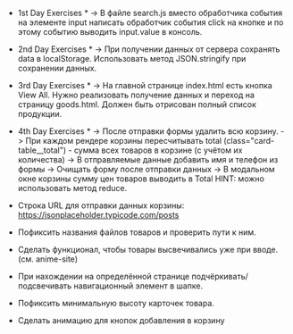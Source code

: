 * 1st Day Exercises *
-> В файле search.js вместо обработчика события на элементе input написать обработчик события click на кнопке и по этому событию выводить input.value в консоль.

* 2nd Day Exercises *
-> При получении данных от сервера сохранять data в localStorage. Использовать метод JSON.stringify при сохранении данных.

* 3rd Day Exercises *
-> На главной странице index.html есть кнопка View All. Нужно реализовать получение данных и переход на страницу goods.html. Должен быть отрисован полный список продукции.

* 4th Day Exercises *
-> После отправки формы удалить всю корзину.
-> При каждом рендере корзины пересчитывать total (class="card-table__total") - сумма всех товаров в корзине (с учётом их количества)
-> В отправляемые данные добавить имя и телефон из формы
-> Очищать форму после отправки данных
-> В модальном окне корзины сумму цен товаров выводить в Total HINT: можно использовать метод reduce.

* Строка URL для отправки данных корзины: https://jsonplaceholder.typicode.com/posts
* Пофиксить названия файлов товаров и проверить пути к ним.
* Сделать функционал, чтобы товары высвечивались уже при вводе. (см. anime-site)
* При нахождении на определённой странице подчёркивать/подсвечивать навигационный элемент в шапке.
* Пофиксить минимальную высоту карточек товара.
* Сделать анимацию для кнопок добавления в корзину